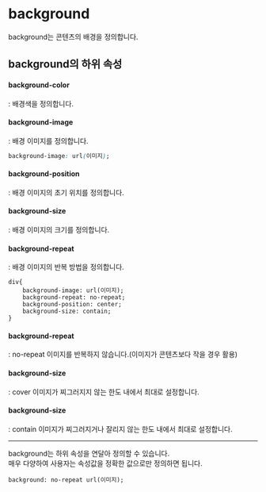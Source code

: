 # background

background는 콘텐츠의 배경을 정의합니다.

## background의 하위 속성

#### background-color

: 배경색을 정의합니다.

#### background-image

: 배경 이미지를 정의합니다.

```css
background-image: url(이미지);
```

#### background-position

: 배경 이미지의 초기 위치를 정의합니다.

#### background-size

: 배경 이미지의 크기를 정의합니다.

#### background-repeat

: 배경 이미지의 반복 방법을 정의합니다.

```
div{
    background-image: url(이미지);
    background-repeat: no-repeat;
    background-position: center;
    background-size: contain;
}
```

#### background-repeat

: no-repeat 이미지를 반복하지 않습니다.(이미지가 콘텐츠보다 작을 경우 활용)

#### background-size

: cover 이미지가 찌그러지지 않는 한도 내에서 최대로 설정합니다.

#### background-size

: contain 이미지가 찌그러지거나 잘리지 않는 한도 내에서 최대로 설정합니다.

---

background는 하위 속성을 연달아 정의할 수 있습니다.<br>
매우 다양하여 사용자는 속성값을 정확한 값으로만 정의하면 됩니다.

```
background: no-repeat url(이미지);
```
